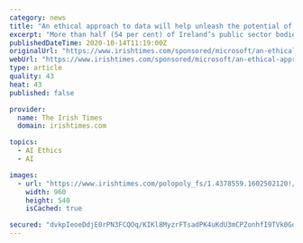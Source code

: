 ```yaml
---
category: news
title: "An ethical approach to data will help unleash the potential of AI in the Irish public sector"
excerpt: "More than half (54 per cent) of Ireland’s public sector bodies have implemented Artificial Intelligence (AI) solutions in their organisation, while more than 30 per cent view AI as highly important for qualifying decisions and assuring quality."
publishedDateTime: 2020-10-14T11:19:00Z
originalUrl: "https://www.irishtimes.com/sponsored/microsoft/an-ethical-approach-to-data-will-help-unleash-the-potential-of-ai-in-the-irish-public-sector-1.4378543"
webUrl: "https://www.irishtimes.com/sponsored/microsoft/an-ethical-approach-to-data-will-help-unleash-the-potential-of-ai-in-the-irish-public-sector-1.4378543"
type: article
quality: 43
heat: 43
published: false

provider:
  name: The Irish Times
  domain: irishtimes.com

topics:
  - AI Ethics
  - AI

images:
  - url: "https://www.irishtimes.com/polopoly_fs/1.4378559.1602502120!/image/image.jpg"
    width: 960
    height: 540
    isCached: true

secured: "dvkpIeoeDdjE0rPN3FCQOq/KIKl8MyzrFTsadPK4uKdU3mCPZonhfI9TVk0GqsmjkLiuCvkGV1HpjlKo62xBhmVOxHxxPf+qImSSR+OZ5zsDQyGBih4sQiQtHw7rbovEsLkk9Y9ELmKjB6kELbgI6a46Auyoss4Sgb8vVdqU/aW/4hfxObkWW/yS7zTogiWOwdHaikuQrn7Jwu6OUsuYdI3J8vc/eT0wjnDfjC4xGVdCsIIqSxa8LhbQbyBjUQ9IZK/ag3vL9rS8PTKKH4p1Vf50AlnTlLHC6CRZQT+L2EkXpCxzUQbgCNZkUM1xumn4gToF4CHK5gPvAs0HzvfTknA+l/nDt9+Kc6mFhxRXbqU=;dzigoRRg57WRfAPgjIQytA=="
---
```


